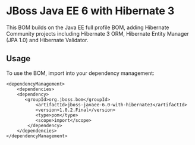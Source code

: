 JBoss Java EE 6 with Hibernate 3
================================

This BOM builds on the Java EE full profile BOM, adding Hibernate Community projects including Hibernate 3 ORM, Hibernate
Entity Manager (JPA 1.0) and Hibernate Validator.

Usage
-----

To use the BOM, import into your dependency management:

    <dependencyManagement>
        <dependencies>
	    <dependency>
	       <groupId>org.jboss.bom</groupId>
               <artifactId>jboss-javaee-6.0-with-hibernate3</artifactId>
               <version>1.0.2.Final</version>
               <type>pom</type>
               <scope>import</scope>
            </dependency>
        </dependencies>
    </dependencyManagement> 

